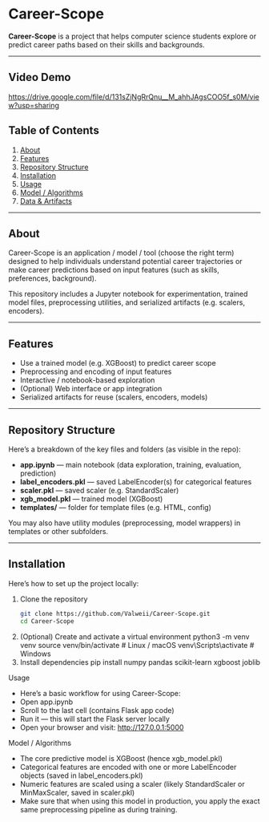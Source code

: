 # Career-Scope

**Career-Scope** is a project that helps computer science students explore or predict career paths based on their skills and backgrounds.  

---

## Video Demo
https://drive.google.com/file/d/131sZjNgRrQnu__M_ahhJAgsCOO5f_s0M/view?usp=sharing

## Table of Contents

1. [About](#about)  
2. [Features](#features)  
3. [Repository Structure](#repository-structure)  
4. [Installation](#installation)  
5. [Usage](#usage)  
6. [Model / Algorithms](#model--algorithms)  
7. [Data & Artifacts](#data--artifacts)  

---

## About

Career-Scope is an application / model / tool (choose the right term) designed to help individuals understand potential career trajectories or make career predictions based on input features (such as skills, preferences, background).  

This repository includes a Jupyter notebook for experimentation, trained model files, preprocessing utilities, and serialized artifacts (e.g. scalers, encoders).

---

## Features

- Use a trained model (e.g. XGBoost) to predict career scope  
- Preprocessing and encoding of input features  
- Interactive / notebook-based exploration  
- (Optional) Web interface or app integration  
- Serialized artifacts for reuse (scalers, encoders, models)  

---

## Repository Structure

Here’s a breakdown of the key files and folders (as visible in the repo):  

- **app.ipynb** — main notebook (data exploration, training, evaluation, prediction)  
- **label_encoders.pkl** — saved LabelEncoder(s) for categorical features  
- **scaler.pkl** — saved scaler (e.g. StandardScaler)  
- **xgb_model.pkl** — trained model (XGBoost)  
- **templates/** — folder for template files (e.g. HTML, config)  

You may also have utility modules (preprocessing, model wrappers) in templates or other subfolders.

---

## Installation

Here’s how to set up the project locally:

1. Clone the repository  
   ```bash
   git clone https://github.com/Valweii/Career-Scope.git
   cd Career-Scope
2. (Optional) Create and activate a virtual environment
   python3 -m venv venv
   source venv/bin/activate   # Linux / macOS
   venv\Scripts\activate      # Windows
3. Install dependencies
   pip install numpy pandas scikit-learn xgboost joblib

Usage
- Here’s a basic workflow for using Career-Scope:
- Open app.ipynb
- Scroll to the last cell (contains Flask app code)
- Run it — this will start the Flask server locally
- Open your browser and visit: http://127.0.0.1:5000


Model / Algorithms
- The core predictive model is XGBoost (hence xgb_model.pkl)
- Categorical features are encoded with one or more LabelEncoder objects (saved in label_encoders.pkl)
- Numeric features are scaled using a scaler (likely StandardScaler or MinMaxScaler, saved in scaler.pkl)
- Make sure that when using this model in production, you apply the exact same preprocessing pipeline as during training.
